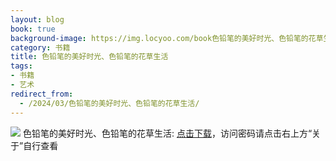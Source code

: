 ```yaml
---
layout: blog
book: true
background-image: https://img.locyoo.com/book色铅笔的美好时光、色铅笔的花草生活.jpg
category: 书籍
title: 色铅笔的美好时光、色铅笔的花草生活
tags:
- 书籍
- 艺术
redirect_from:
  - /2024/03/色铅笔的美好时光、色铅笔的花草生活/
---
```

![](https://img.locyoo.com/book色铅笔的美好时光、色铅笔的花草生活.jpg)
色铅笔的美好时光、色铅笔的花草生活: <a name = "ref1" href="https://url18.ctfile.com/f/50983618-1439916253-391081?p=3619">点击下载</a>，访问密码请点击右上方“关于”自行查看